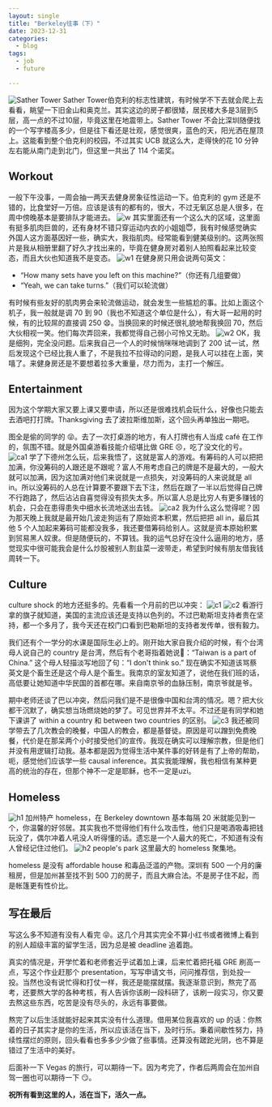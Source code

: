 ```yaml
---
layout: single
title: "Berkeley往事（下）"
date: 2023-12-31
categories:
  - blog
tags:
  - job
  - future

---
```

![Sather Tower](/assets/images/blog_pic/berkeley2/sather.jpeg)
Sather Tower伯克利的标志性建筑，有时候学不下去就会爬上去看看，眺望一下旧金山和奥克兰。其实这边的房子都很矮，居民楼大多是3层到5层，高一点的不过10层，毕竟这里在地震带上。Sather Tower 不会比深圳随便找的一个写字楼高多少，但是往下看还是壮观，感觉很爽，蓝色的天，阳光洒在屋顶上。这能看到整个伯克利的校园，不过其实 UCB 就这么大，走得快的花 10 分钟左右能从南门走到北门，但这里一共出了 114 个诺奖。

## Workout

一般下午没事，一周会抽一两天去健身房象征性运动一下。伯克利的 gym 还是不错的，比食堂好一万倍。应该是该有的都有的，很大，不过无氧区总是人很多，在周中傍晚基本是要排队才能进去。
![w](/assets/images/blog_pic/berkeley2/gym1.jpg)
其实里面还有一个这么大的区域，这里面有挺多肌肉巨兽的，还有身材不错只穿运动内衣的小姐姐😇，我有时候感觉确实外国人这方面基因好一些，确实大，我指肌肉。经常能看到健美级别的。这两张照片是我从相册里翻了好久才找出来的，毕竟在健身房对着别人拍照看起来比较变态，而且大伙也知道我不是变态。
![w1](/assets/images/blog_pic/berkeley2/gym2.jpg)
在健身房只用会说两句英文：
- “How many sets have you left on this machine?”（你还有几组要做）
- “Yeah, we can take turns.”（我们可以轮流做）

有时候有些友好的肌肉男会来轮流做运动，就会发生一些尴尬的事。比如上面这个机子，我一般就是调 70 到 90（我也不知道这个单位是什么），有大哥一起用的时候，有的比较屌的直接调 250 😧。当换回来的时候还很礼貌地帮我换回 70，然后大伙相视一笑。他们每次弄回来，我都觉得自己弱小可怜又无助。
![w2](/assets/images/blog_pic/berkeley2/gym3.jpg)
OK，我是细狗，完全没问题。后来我自己一个人的时候悄咪咪地调到了 200 试一试，然后发现这个已经比我人重了，不是我拉不拉得动的问题，是我人可以挂在上面，笑嘻了。来健身房还是不要想着拉多大重量，尽力而为，主打一个解压。

## Entertainment

因为这个学期大家又要上课又要申请，所以还是很难找机会玩什么，好像也只能去去酒吧打打牌。Thanksgiving 去了波拉斯维加斯，这个回头再单独出一期吧。

图全是偷的同学的 😝。去了一次打桌游的地方，有人打牌也有人当成 café 在工作的，氛围不错。就是外国桌游看技能介绍堪比做 GRE 😣，吃了没文化的亏。
![ca1](/assets/images/blog_pic/berkeley2/card1.jpg)
学了下德州怎么玩，后来我悟了，这就是富人的游戏。有筹码的人可以把把加满，你没筹码的人跟还是不跟呢？富人不用考虑自己的牌是不是最大的，一般大就可以加满，因为这加满对他们来说就是一点损失，对没筹码的人来说就是 all in。所以没筹码的人总在计算要不要跟下去下注，然后在跟了一半以后觉得自己牌不行跑路了，然后沾沾自喜觉得没有损失太多。所以富人总是比穷人有更多赚钱的机会，只会在患得患失中细水长流地送出去钱。
![ca2](/assets/images/blog_pic/berkeley2/card2.jpg)
我为什么这么觉得呢？因为那天晚上我就是最开始几波走狗运有了原始资本积累，然后把把 all in，最后其他 5 个人加起来筹码可能都没我多，我还要借筹码给别人。这就是资本原始积累到贸易黑人奴隶。但是随便玩的，不算钱。我的运气总好在没什么逼用的地方，感觉现实中很可能我会是什么炒股被别人割韭菜一波带走，希望到时候有朋友借我钱周转一下。

## Culture

culture shock 的地方还挺多的。先看看一个月前的巴以冲突：
![c1](/assets/images/blog_pic/berkeley2/c1.jpg)
![c2](/assets/images/blog_pic/berkeley2/c2.jpg)
看游行拿的旗子就知道，美国的主流应该还是支持以色列的。不过巴勒斯坦支持者贵在坚持，都一个多月了，我今天还在校门口看到巴勒斯坦的支持者发传单，很有毅力。

我们还有个一学分的水课是国际生必上的。刚开始大家自我介绍的时候，有个台湾母人说自己的 country 是台湾，然后有个老哥指着她说🫵：“Taiwan is a part of China.” 这个母人轻描淡写地回了句：“I don't think so.” 现在确实不知道该骂蔡英文是个畜生还是这个母人是个畜生。我南京的室友知道了，说他在我们班的话，高低要让她知道中华民国的首都在哪。来自南京爷的血脉压制，南京爷就是爷。

期中老师还谈了巴以冲突，然后问我们是不是很像中国和台湾的情况。嗯？把大伙都干沉默了，确实想当场燃烧她的梦了。可见世界并不太平。不过还是有同学和她下课讲了 within a country 和 between two countries 的区别。
![c3](/assets/images/blog_pic/berkeley2/c3.jpg)
我还被同学带去了几次教会的晚餐，中国人的教会，都是基督徒。原因是可以蹭到免费晚餐，代价是在那呆两个小时接受他们的宣传。我现在确实可以理解宗教，但是他们并没有用逻辑打动我。基本都是因为觉得生活中某件事的好转是有了上帝的帮助，呃，感觉他们应该学一些 causal inference。其实我能理解，我也相信有某种更高的统治的存在，但那个神不一定是耶稣，也不一定是uzi。

## Homeless
![h1](/assets/images/blog_pic/berkeley2/h1.jpg)
加州特产 homeless，在 Berkeley downtown 基本每隔 20 米就能见到一个，你温馨的好邻居。其实我也不觉得他们有什么攻击性，他们只是喝酒吸毒把钱玩没了，偶尔冲着人吼没人听得懂的话。遗忘是一个人最大的死亡，不知道有没有人曾经记住过他们。
![h2](/assets/images/blog_pic/berkeley2/h2.jpg)
people's park 这里最大的 homeless 聚集地。

homeless 是没有 affordable house 和毒品泛滥的产物。深圳有 500 一个⽉的廉租房，但是加州甚至找不到 500 刀的房⼦，⽽且⼤⿇合法。不是房⼦住不起，⽽是帐篷更有性价比。

## 写在最后

写这么多不知道有没有人看完 😝。这几个月其实完全不算小红书或者微博上看到的别人超级丰富的留学生活，因为总是被 deadline 追着跑。

真实的情况是，开学忙着和老师套近乎试着加上课，后来忙着把托福 GRE 刷高一点，写这个作业赶那个 presentation，写写申请文书，问问推荐信，到处投一投。当然也没有说忙得和打仗一样，我还是能摆就摆。我逐渐意识到，熬完了高考，还要熬大学的各种考核，有人告诉你该刷一段科研了，该刷一段实习，你又要去熬这些东西，吃苦是没有尽头的，永远有事要做。

熬完了以后生活就能好起来其实没有什么道理。借用某位我喜欢的 up 的话：你熬着的日子其实才是你的生活，所以应该活在当下，及时行乐。秉着间歇性努力，持续性摆烂的原则，回头看看也多多少少做了些事情。还算没有蹉跎光阴，也不算是错过了生活中的美好。

后面补一下 Vegas 的旅行，可以期待一下。因为考完了，作者后两周会在加州自驾一圈也可以期待一下 😏。

**祝所有看到这里的人，活在当下，活久一点。**
